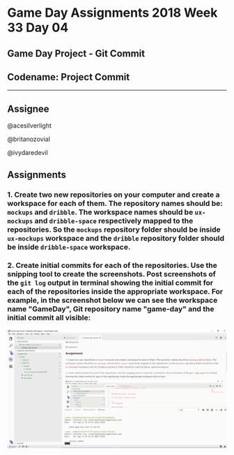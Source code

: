 # **Game Day Assignments 2018 Week 33 Day 04**


## Game Day Project - Git Commit

## **Codename:** Project Commit

___
## **Assignee** 

@acesilverlight

@britanozovial

@ivydaredevil

## **Assignments**

### 1. Create two new repositories on your computer and create a workspace for each of them. The repository names should be: `mockups` and `dribble`. The workspace names should be `ux-mockups` and `dribble-space` respectively mapped to the repositories. So the `mockups` repository folder should be inside `ux-mockups` workspace and the `dribble` repository folder should be inside `dribble-space` workspace.

### 2. Create initial commits for each of the repositories. Use the snipping tool to create the screenshots. Post screenshots of the `git log` output in terminal showing the initial commit for each of the repositories inside the appropriate workspace. For example, in the screenshot below we can see the workspace name "GameDay", Git repository name "game-day" and the initial commit all visible: 

![](images/day-04/screenshot-example.png)